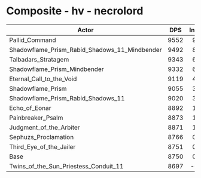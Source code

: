 # Composite - hv - necrolord
| Actor | DPS | Increase |
|---|:---:|:---:|
|Pallid_Command|9552|9.16%|
|Shadowflame_Prism_Rabid_Shadows_11_Mindbender|9492|8.47%|
|Talbadars_Stratagem|9343|6.77%|
|Shadowflame_Prism_Mindbender|9332|6.65%|
|Eternal_Call_to_the_Void|9119|4.21%|
|Shadowflame_Prism|9055|3.48%|
|Shadowflame_Prism_Rabid_Shadows_11|9020|3.08%|
|Echo_of_Eonar|8892|1.62%|
|Painbreaker_Psalm|8873|1.40%|
|Judgment_of_the_Arbiter|8871|1.38%|
|Sephuzs_Proclamation|8766|0.18%|
|Third_Eye_of_the_Jailer|8751|0.01%|
|Base|8750|0.00%|
|Twins_of_the_Sun_Priestess_Conduit_11|8697|-0.61%|
